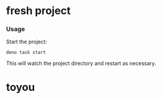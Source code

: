 # fresh project

### Usage

Start the project:

```
deno task start
```

This will watch the project directory and restart as necessary.
# toyou

